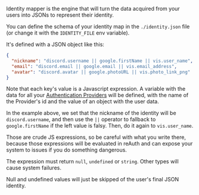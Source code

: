 Identity mapper is the engine that will turn the data acquired from your users into JSONs to represent their identity.

You can define the schema of your identity map in the ``./identity.json`` file (or change it with the ``IDENTITY_FILE`` env variable).

It's defined with a JSON object like this:

```json
{
  "nickname": "discord.username || google.firstName || vis.user_name",
  "email": "discord.email || google.email || vis.email_address",
  "avatar": "discord.avatar || google.photoURL || vis.photo_link_png"
}
```

Note that each key's value is a Javascript expression. A variable with the data for all your [Authentication Providers](providers.md) will be defined, with the name of the Provider's id and the value of an object with the user data.

In the example above, we set that the nickname of the identity will be ``discord.username``, and then use the ``||`` operator to fallback to ``google.firstName`` if the left value is falsy. Then, do it again to ``vis.user_name``.

Those are crude JS expressions, so be careful with what you write there, because those expressions will be evaluated in reAuth and can expose your system to issues if you do something dangerous.

The expression must return ``null``, ``undefined`` or ``string``. Other types will cause system failures.

Null and undefined values will just be skipped of the user's final JSON identity.
